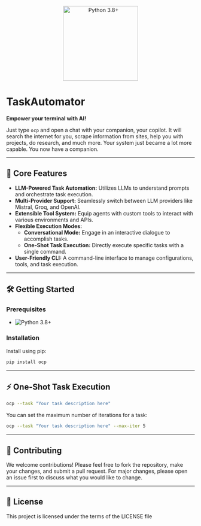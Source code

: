 <p align="center">
  <img src="https://www.python.org/static/community_logos/python-logo-master-v3-TM.png" alt="Python 3.8+" width="200"/>
</p>

# TaskAutomator

**Empower your terminal with AI!**

Just type `ocp` and open a chat with your companion, your copilot. It will search the internet for you, scrape information from sites, help you with projects, do research, and much more. Your system just became a lot more capable. You now have a companion.

---

## 🚀 Core Features

- **LLM-Powered Task Automation:** Utilizes LLMs to understand prompts and orchestrate task execution.
- **Multi-Provider Support:** Seamlessly switch between LLM providers like Mistral, Groq, and OpenAI.
- **Extensible Tool System:** Equip agents with custom tools to interact with various environments and APIs.
- **Flexible Execution Modes:**
  - **Conversational Mode:** Engage in an interactive dialogue to accomplish tasks.
  - **One-Shot Task Execution:** Directly execute specific tasks with a single command.
- **User-Friendly CLI:** A command-line interface to manage configurations, tools, and task execution.

---

## 🛠️ Getting Started

### **Prerequisites**
- ![Python 3.8+](https://img.shields.io/badge/Python-3.8%2B-blue)

### **Installation**
Install using pip:

```bash
pip install ocp
```

---

## ⚡ One-Shot Task Execution

```bash
ocp --task "Your task description here"
```

You can set the maximum number of iterations for a task:

```bash
ocp --task "Your task description here" --max-iter 5
```

---

## 🤝 Contributing

We welcome contributions! Please feel free to fork the repository, make your changes, and submit a pull request. For major changes, please open an issue first to discuss what you would like to change.

---

## 📄 License

This project is licensed under the terms of the LICENSE file